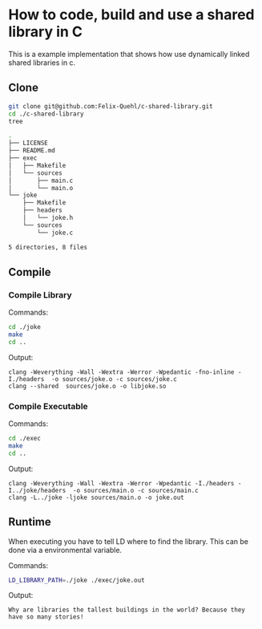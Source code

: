 # How to code, build and use a shared library in C

This is a example implementation that shows how use dynamically linked shared libraries in c.

## Clone

```bash
git clone git@github.com:Felix-Quehl/c-shared-library.git
cd ./c-shared-library
tree
```
```bash
.
├── LICENSE
├── README.md
├── exec
│   ├── Makefile
│   └── sources
│       ├── main.c
│       └── main.o
└── joke
    ├── Makefile
    ├── headers
    │   └── joke.h
    └── sources
        └── joke.c

5 directories, 8 files
```

## Compile

### Compile Library

Commands:

```bash
cd ./joke
make
cd ..
```

Output:

```
clang -Weverything -Wall -Wextra -Werror -Wpedantic -fno-inline -I./headers  -o sources/joke.o -c sources/joke.c
clang --shared  sources/joke.o -o libjoke.so
```

### Compile Executable

Commands:

```bash
cd ./exec
make
cd ..
```

Output:

```
clang -Weverything -Wall -Wextra -Werror -Wpedantic -I./headers -I../joke/headers  -o sources/main.o -c sources/main.c
clang -L../joke -ljoke sources/main.o -o joke.out
```

## Runtime

When executing you have to tell LD where to find the library.
This can be done via a environmental variable.

Commands:
```bash
LD_LIBRARY_PATH=./joke ./exec/joke.out
```

Output:

```
Why are libraries the tallest buildings in the world? Because they have so many stories!
```
